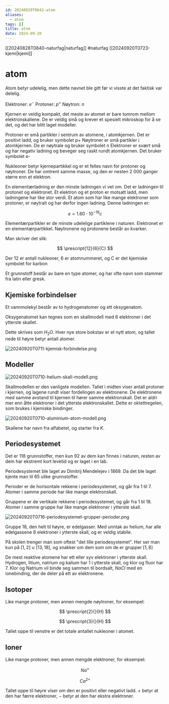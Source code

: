 ```yaml
---
id: 20240920T0642-atom
aliases:
  - atom
tags: []
title: atom
date: 2024-09-20
---
```


[[20240828T0840-naturfag|naturfag]] #naturfag [[20240920T0723-kjemi|kjemi]]

# atom

Atom betyr udelelig, men dette navnet ble gitt før vi visste at det faktisk var delelig.

Elektroner: $e^{-}$
Protoner: $p^{+}$
Nøytron: $n$

Kjernen er veldig kompakt, det meste av atomet er bare tomrom mellom elektronskallene. De er veldig små og krever et spesielt mikroskop for å se det, og det har blitt laget modeller.

Protoner er små partikler i sentrum av atomene, i atomkjernen. Det er positivt ladd, og bruker symbolet p+
Nøytroner er små partikler i atomkjernen. De er nøytrale og bruker symbolet n
Elektroner er svært små og har negativ ladning og beveger seg raskt rundt atomkjernen. Det bruker symbolet e-

Nukleoner betyr kjernepartikkel og er et felles navn for protoner og nøytroner. De har omtrent samme masse, og den er nesten 2 000 ganger større enn et elektron.

En elementærladning er den minste ladningen vi vet om. Det er ladningen til protonet og elektronet. Et elektron og et proton er motsatt ladd, men ladningene har like stor verdi. Et atom som har like mange elektroner som protoner, er nøytralt og har derfor ingen ladning. Denne ladningen er:

$$
e = 1.60 \cdot 10^{-19}c
$$

Elementærpartikler er de minste udelelige partiklene i naturen. Elektronet er en elementærpartikkel. Nøytronene og protonene består av kvarker.

Man skriver det slik:

$$
\prescript{12}{6}{C}
$$

Der 12 er antall nukleoner, 6 er atomnummeret, og C er det kjemiske symbolet for karbon

Et grunnstoff består av bare en type atomer, og har ofte navn som stammer fra latin eller gresk.

## Kjemiske forbindelser

Et vannmolekyl består av to hydrogenatomer og ett oksygenatom.

Oksygenatomet kan tegnes som en skallmodell med 6 elektroner i det ytterste skallet.

Dette skrives som $H_{2}O$. Hver nye store bokstav er et nytt atom, og tallet nede til høyre betyr antall atomer.

![20240920T0711-kjemisk-forbindelse.png](Assets/20240920T0711-kjemisk-forbindelse.png)

## Modeller

![20240920T0710-helium-skall-modell.png](Assets/20240920T0710-helium-skall-modell.png)

Skallmodellen er den vanligste modellen. Tallet i midten viser antall protoner i kjernen, og lagene rundt viser fordelingen av elektronene. De elektronene med samme avstand til kjernen til hører samme elektronskall. Det er aldri mer enn åtte elektroner i det ytterste elektronskallet. Dette er oktettregelen, som brukes i kjemiske bindinger.

![20240920T0710-aluminium-atom-modell.png](Assets/20240920T0710-aluminium-atom-modell.png)

Skallene har navn fra alfabetet, og starter fra $K$.

## Periodesystemet

Det er 118 grunnstoffer, men kun 92 av dem kan finnes i naturen, resten av dem har ekstremt kort levetid og er laget i en lab.

Periodesystemet ble laget av Dimitrij Mendelejev i 1869. Da det ble laget kjente man til 65 ulike grunnstoffer.

Perioder er de horisontale rekkene i periodesystemet, og går fra 1 til 7. Atomer i samme periode har like mange elektronskall.

Gruppene er de vertikale rekkene i periodesystemet, og går fra 1 til 18. Atomer i samme gruppe har like mange elektroner i ytterste skall.

![20240920T0716-periodesystemet-grupper-perioder.png](Assets/20240920T0716-periodesystemet-grupper-perioder.png)

Gruppe 18, den helt til høyre, er edelgasser. Med unntak av helium, har alle edelgassene 8 elektroner i ytterste skall, og er veldig stabile.

På skolen trenger man som oftest "det lille periodesystemet". Her ser man kun på $\left[ 1, 2 \right] \cup \left[ 13, 18 \right]$, og snakker om dem som om de er grupper $\left[ 1, 8 \right]$

De mest reaktive atomene har ett eller syv elektroner i ytterste skall. Hydrogen, litium, natrium og kalium har 1 i ytterste skall, og klor og fluor har 7. Klor og Natrium vil binde seg sammen til bordsalt, $NaCl$ med en ionebinding, der de deler på ett av elektronene.

## Isotoper

Like mange protoner, men annen mengde nøytroner, for eksempel:

$$
\prescript{2}{}{H}
$$

$$
\prescript{3}{}{H}
$$

Tallet oppe til venstre er det totale antallet nukleoner i atomet.

## Ioner

Like mange protoner, men annen mengde elektroner, for eksempel:

$$
Na^{+}
$$

$$
Ca^{2+}
$$

Tallet oppe til høyre viser om den er positivt eller negativt ladd. $+$ betyr at den har færre elektroner, $-$ betyr at den har ekstra elektroner.
